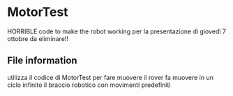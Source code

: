 # MotorTest
HORRIBLE code to make the robot working per la presentazione di giovedì 7 ottobre
da eliminare!!
## File information

utilizza il codice di MotorTest per fare muovere il rover
fa muovere in un ciclo infinito il braccio robotico con movimenti predefiniti
